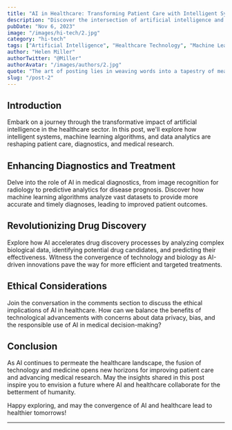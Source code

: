 ```yaml
---
title: "AI in Healthcare: Transforming Patient Care with Intelligent Systems"
description: "Discover the intersection of artificial intelligence and healthcare, where intelligent systems, machine learning, and data analytics are revolutionizing patient care, diagnostics, and medical research."
pubDate: "Nov 6, 2023"
image: "/images/hi-tech/2.jpg"
category: "hi-tech"
tags: ["Artificial Intelligence", "Healthcare Technology", "Machine Learning", "Medical Innovation"]
author: "Helen Miller"
authorTwitter: "@Miller"
authorAvatar: "/images/authors/2.jpg"
quote: "The art of posting lies in weaving words into a tapestry of meaning."
slug: "/post-2"
---
```


## Introduction

Embark on a journey through the transformative impact of artificial intelligence in the healthcare sector. In this post, we'll explore how intelligent systems, machine learning algorithms, and data analytics are reshaping patient care, diagnostics, and medical research.

## Enhancing Diagnostics and Treatment

Delve into the role of AI in medical diagnostics, from image recognition for radiology to predictive analytics for disease prognosis. Discover how machine learning algorithms analyze vast datasets to provide more accurate and timely diagnoses, leading to improved patient outcomes.

## Revolutionizing Drug Discovery

Explore how AI accelerates drug discovery processes by analyzing complex biological data, identifying potential drug candidates, and predicting their effectiveness. Witness the convergence of technology and biology as AI-driven innovations pave the way for more efficient and targeted treatments.

## Ethical Considerations

Join the conversation in the comments section to discuss the ethical implications of AI in healthcare. How can we balance the benefits of technological advancements with concerns about data privacy, bias, and the responsible use of AI in medical decision-making?

## Conclusion

As AI continues to permeate the healthcare landscape, the fusion of technology and medicine opens new horizons for improving patient care and advancing medical research. May the insights shared in this post inspire you to envision a future where AI and healthcare collaborate for the betterment of humanity.

Happy exploring, and may the convergence of AI and healthcare lead to healthier tomorrows!

---

